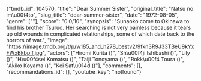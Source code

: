 {"tmdb_id": 104570, "title": "Dear Summer Sister", "original_title": "Natsu no im\u00f4to", "slug_title": "dear-summer-sister", "date": "1972-08-05", "genre": [""], "score": "0.0/10", "synopsis": "Sunaoko come to Okinawa to find his brother Tsuruo. Her searching is not very painless because it tears up old wounds in complicated relationships, some of which date back to the horrors of war.", "image": "https://image.tmdb.org/t/p/w185_and_h278_bestv2/9fkn3R9J33TBeU9kYxFWxBkbpIf.jpg", "actors": ["Hiromi Kurita ()", "Sh\u00f4ji Ishibashi ()", "Lily ()", "H\u00f4sei Komatsu ()", "Taiji Tonoyama ()", "Rokk\u00f4 Toura ()", "Akiko Koyama ()", "Kei Sat\u014d ()"], "comments": [], "recommandations_id": [], "youtube_key": "notfound"}